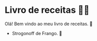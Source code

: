 # Livro de receitas :man_cook:

Olá! Bem vindo ao meu livro de receitas. :wave:

- Strogonoff de Frango. :chicken:

